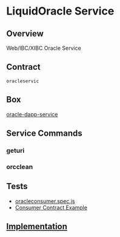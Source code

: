 LiquidOracle Service
=================

## Overview
Web/IBC/XIBC Oracle Service



## Contract

```oracleservic```

## Box
[oracle-dapp-service](../../developers/boxes/oracle-dapp-service)

## Service Commands
### geturi
### orcclean
## Tests 
* [oracleconsumer.spec.js](https://github.com/liquidapps-io/zeus-sdk/tree/master/boxes/groups/services/oracle-dapp-service/test/oracleconsumer.spec.js)
* [Consumer Contract Example](https://github.com/liquidapps-io/zeus-sdk/tree/master/boxes/groups/services/oracle-dapp-service/contracts/eos/oracleconsumer/oracleconsumer.cpp)
## [Implementation](https://github.com/liquidapps-io/zeus-sdk/tree/master/boxes/groups/services/oracle-dapp-service/contracts/eos/dappservices/_oracle_impl.hpp)
